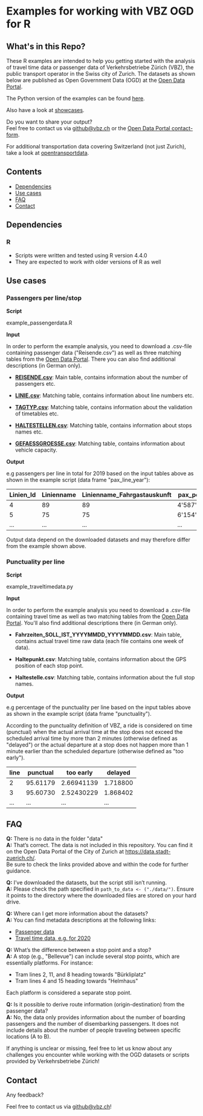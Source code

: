 # Examples for working with VBZ OGD for R
## What's in this Repo?
These R examples are intended to help you getting started with the analysis of travel time data or passenger data of Verkehrsbetriebe Zürich (VBZ), the public transport operator in the Swiss city of Zurich.
The datasets as shown below are published as Open Government Data (OGD) at the [Open Data Portal](https://data.stadt-zuerich.ch).

The Python version of the examples can be found [here](https://github.com/VerkehrsbetriebeZuerich/ogd_examples_python).


Also have a look at [showcases](https://data.stadt-zuerich.ch/dataset/vbz_fahrgastzahlen_ogd#showcase).

Do you want to share your output?  
Feel free to contact us via github@vbz.ch or the
[Open Data Portal contact-form](https://www.stadt-zuerich.ch/portal/de/index/ogd/kontakt.html).

For additional transportation data covering Switzerland (not just Zurich), take a look at [opentransportdata](https://opentransportdata.swiss).

## Contents
- [Dependencies](#Dependencies)
- [Use cases](#Use-cases)
- [FAQ](#FAQ)
- [Contact](#Contact)

## Dependencies

### R
- Scripts were written and tested using R version 4.4.0
- They are expected to work with older versions of R as well

## Use cases

### Passengers per line/stop

**Script**

example_passengerdata.R

**Input**

In order to perform the example analysis, you need to download a .csv-file containing 
passenger data ("Reisende.csv") as well as three matching tables from the [Open Data Portal](https://data.stadt-zuerich.ch/dataset/vbz_fahrgastzahlen_ogd). There you can also find additional descriptions (in German only).

- **[REISENDE.csv](https://data.stadt-zuerich.ch/dataset/vbz_fahrgastzahlen_ogd/resource/38b0c1e5-1f4e-444d-975c-61a462aa8ca6)**: Main table, contains information about the number of passengers etc.  

- **[LINIE.csv](https://data.stadt-zuerich.ch/dataset/vbz_fahrgastzahlen_ogd/resource/463f92e0-5b20-44b3-b27f-59499e331e8d)**: Matching table, contains information about line numbers etc.  

- **[TAGTYP.csv](https://data.stadt-zuerich.ch/dataset/vbz_fahrgastzahlen_ogd/resource/09ffe483-19da-495e-81c6-711ae8dd49d3?inner_span=True)**: Matching table, contains information about the validation of timetables etc.  

- **[HALTESTELLEN.csv](https://data.stadt-zuerich.ch/dataset/vbz_fahrgastzahlen_ogd/resource/948b6347-8988-4705-9b08-45f0208a15da)**: Matching table, contains information about stops names etc.  
- **[GEFAESSGROESSE.csv](https://data.stadt-zuerich.ch/dataset/vbz_fahrgastzahlen_ogd/resource/718d9cb6-8daf-49d6-a5b2-687d3da78c58)**: Matching table, contains information about vehicle capacity.  


**Output**

e.g passengers per line in total for 2019 based on the input tables above as shown in the example script (data frame "pax_line_year"):

Linien_Id | Linienname | Linienname_Fahrgastauskunft | pax_per_year
------------ | ------------- | ------------- | -------------
4 | 89 | 89 | 4'587'420.00
5 | 75 | 75 | 6'154'492.49
... | ... | ... | ...

Output data depend on the downloaded datasets and may therefore differ from the example shown above.

### Punctuality per line

**Script**

example_traveltimedata.py

**Input**

In order to perform the example analysis you need to download a .csv-file containing travel time as well as two matching tables from the [Open Data Portal](https://data.stadt-zuerich.ch/dataset/vbz_fahrzeiten_ogd_2020). You'll also find additional descriptions there (in German only).

- **Fahrzeiten_SOLL_IST_YYYYMMDD_YYYYMMDD.csv**: Main table, contains actual travel time raw data (each file contains one week of data).

- **Haltepunkt.csv**: Matching table, contains information about the GPS position of each stop point.

- **Haltestelle.csv**: Matching table, contains information about the full stop names.

**Output**

e.g percentage of the punctuality per line based on the input tables above as shown in the example script (data frame "punctuality").

According to the punctuality definition of VBZ, a ride is considered on time (punctual) when the actual arrival time at the stop
does not exceed the scheduled arrival time by more than 2 minutes (otherwise defined as "delayed") or the actual
departure at a stop does not happen more than 1 minute earlier than the scheduled departure (otherwise defined as
"too early").

line | punctual | too early | delayed
------------ | ------------- | ------------- | -------------
2 | 95.61179 | 	2.66941139 | 1.718800
3 | 95.60730 | 2.52430229 | 1.868402
... | ... | ... | ...


## FAQ

**Q:** There is no data in the folder "data" <br>
**A:** That’s correct. The data is not included in this repository. You can find it on the Open Data Portal of the City of Zurich at https://data.stadt-zuerich.ch/. <br>
Be sure to check the links provided above and within the code for further guidance.

**Q:** I’ve downloaded the datasets, but the script still isn’t running.<br>
**A:** Please check the path specified in ``path_to_data <- ("./data/")``. Ensure it points to the directory where the downloaded files are stored on your hard drive.

**Q:** Where can I get more information about the datasets?<br>
**A:** You can find metadata descriptions at the following links:
- [Passenger data](https://data.stadt-zuerich.ch/dataset/vbz_fahrgastzahlen_ogd)
- [Travel time data, e.g. for 2020](https://data.stadt-zuerich.ch/dataset/vbz_fahrzeiten_ogd_2020)

**Q:** What’s the difference between a stop point and a stop?<br>
**A:** A stop (e.g., "Bellevue") can include several stop points, which are essentially platforms. For instance:
- Tram lines 2, 11, and 8 heading towards "Bürkliplatz"
- Tram lines 4 and 15 heading towards "Helmhaus"<br>

Each platform is considered a separate stop point.

**Q:** Is it possible to derive route information (origin-destination) from the passenger data?<br>
**A:** No, the data only provides information about the number of boarding passengers and the number of disembarking passengers. It does not include details about the number of people traveling between specific locations (A to B).<br>

If anything is unclear or missing, feel free to let us know about any challenges you encounter while working with the OGD datasets or scripts provided by Verkehrsbetriebe Zürich!

## Contact

Any feedback?

Feel free to contact us via github@vbz.ch!

